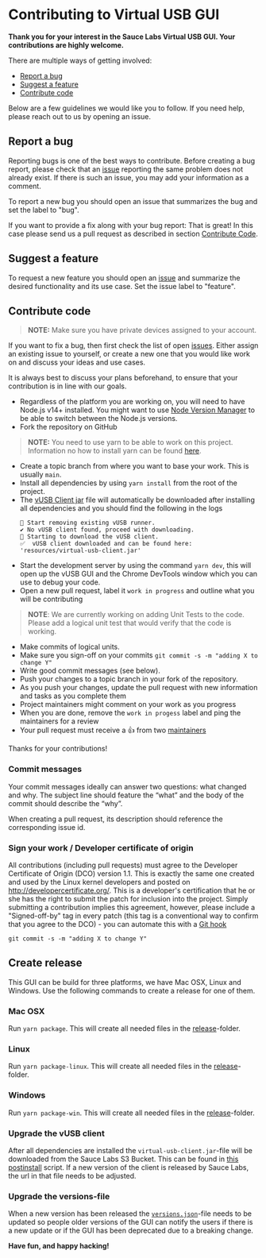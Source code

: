 # Contributing to Virtual USB GUI

**Thank you for your interest in the Sauce Labs Virtual USB GUI. Your contributions are highly welcome.**

There are multiple ways of getting involved:

- [Report a bug](#report-a-bug) 
- [Suggest a feature](#suggest-a-feature) 
- [Contribute code](#contribute-code) 

Below are a few guidelines we would like you to follow.
If you need help, please reach out to us by opening an issue.

## Report a bug 
Reporting bugs is one of the best ways to contribute. Before creating a bug report, please check that an 
[issue](https://github.com/wswebcreation/saucelabs-vusb-gui/issues) reporting the same problem does not already exist. If there is such an issue, you may add your
information as a comment.

To report a new bug you should open an issue that summarizes the bug and set the label to "bug".

If you want to provide a fix along with your bug report: That is great! In this case please send us a pull request as 
described in section [Contribute Code](#contribute-code).

## Suggest a feature
To request a new feature you should open an [issue](https://github.com/wswebcreation/saucelabs-vusb-gui/issues) and 
summarize the desired functionality and its use case. Set the issue label to "feature".  

## Contribute code
> **NOTE:** Make sure you have private devices assigned to your account.

If you want to fix a bug, then first check the list of open 
[issues](https://github.com/wswebcreation/saucelabs-vusb-gui/issues). Either assign an existing issue to yourself, or 
create a new one that you would like work on and discuss your ideas and use cases. 

It is always best to discuss your plans beforehand, to ensure that your contribution is in line with our goals.

- Regardless of the platform you are working on, you will need to have Node.js v14+ installed. You might want to use 
  [Node Version Manager](https://github.com/creationix/nvm) to be able to switch between the Node.js versions.
- Fork the repository on GitHub

> **NOTE:** You need to use yarn to be able to work on this project. Information no how to install yarn can be found
> [here](https://classic.yarnpkg.com/en/docs/install/#mac-stable).

- Create a topic branch from where you want to base your work. This is usually `main`.
- Install all dependencies by using `yarn install` from the root of the project.
- The [vUSB Client jar](#upgrade-the-vusb-client) file will automatically be downloaded after installing all 
  dependencies and you should find the following in the logs
  ```log
  🚮 Start removing existing vUSB runner.
  ✔️ No vUSB client found, proceed with downloading.
  💾 Starting to download the vUSB client.
  ✅  vUSB client downloaded and can be found here: 'resources/virtual-usb-client.jar'
  ```
- Start the development server by using the command `yarn dev`, this will open up the vUSB GUI and the Chrome DevTools
  window which you can use to debug your code.
- Open a new pull request, label it `work in progress` and outline what you will be contributing

> **NOTE**: We are currently working on adding Unit Tests to the code. Please add a logical unit test that would verify
> that the code is working.

- Make commits of logical units.
- Make sure you sign-off on your commits `git commit -s -m "adding X to change Y"` 
- Write good commit messages (see below).
- Push your changes to a topic branch in your fork of the repository.
- As you push your changes, update the pull request with new information and tasks as you complete them
- Project maintainers might comment on your work as you progress
- When you are done, remove the `work in progess` label and ping the maintainers for a review
- Your pull request must receive a :thumbsup: from two [maintainers](../MAINTAINERS)

Thanks for your contributions!

### Commit messages
Your commit messages ideally can answer two questions: what changed and why. The subject line should feature the 
“what” and the body of the commit should describe the “why”.  

When creating a pull request, its description should reference the corresponding issue id.

### Sign your work / Developer certificate of origin
All contributions (including pull requests) must agree to the Developer Certificate of Origin (DCO) version 1.1. This is 
exactly the same one created and used by the Linux kernel developers and posted on http://developercertificate.org/. 
This is a developer's certification that he or she has the right to submit the patch for inclusion into the project. Simply submitting a contribution implies this agreement, however, please include a "Signed-off-by" tag in every patch (this tag is a conventional way to confirm that you agree to the DCO) - you can automate this with a [Git hook](https://stackoverflow.com/questions/15015894/git-add-signed-off-by-line-using-format-signoff-not-working)

```
git commit -s -m "adding X to change Y"
```

## Create release
This GUI can be build for three platforms, we have Mac OSX, Linux and Windows. Use the following commands to create a 
release for one of them.

### Mac OSX
Run `yarn package`. This will create all needed files in the [release](../release/)-folder.

### Linux
Run `yarn package-linux`. This will create all needed files in the [release](../release/)-folder.

### Windows
Run `yarn package-win`. This will create all needed files in the [release](../release/)-folder.

### Upgrade the vUSB client
After all dependencies are installed the `virtual-usb-client.jar`-file will be downloaded from the Sauce Labs S3 Bucket.
This can be found in [this postinstall](./../internals/scripts/downloadVusbJar.js) script.
If a new version of the client is released by Sauce Labs, the url in that file needs to be adjusted.

### Upgrade the versions-file
When a new version has been released the [`versions.json`](../versions.json)-file needs to be updated so people older 
versions of the GUI can notify the users if there is a new update or if the GUI has been deprecated due to a breaking
change.

**Have fun, and happy hacking!**
